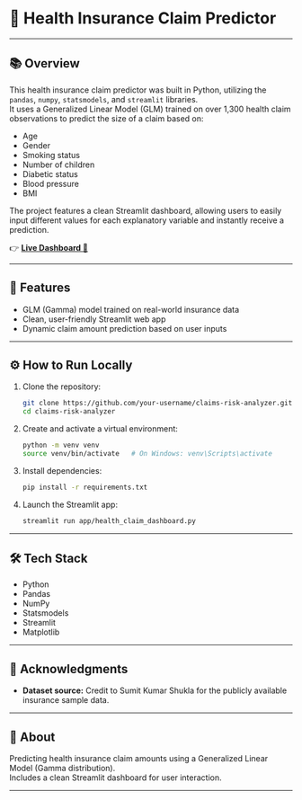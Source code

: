# 🏥 Health Insurance Claim Predictor

---

## 📚 Overview

This health insurance claim predictor was built in Python, utilizing the `pandas`, `numpy`, `statsmodels`, and `streamlit` libraries.  
It uses a Generalized Linear Model (GLM) trained on over 1,300 health claim observations to predict the size of a claim based on:

- Age
- Gender
- Smoking status
- Number of children
- Diabetic status
- Blood pressure
- BMI

The project features a clean Streamlit dashboard, allowing users to easily input different values for each explanatory variable and instantly receive a prediction.

👉 [**Live Dashboard 🚀**](https://health-claim-dashboard.streamlit.app/)

---

## 🚀 Features

- GLM (Gamma) model trained on real-world insurance data
- Clean, user-friendly Streamlit web app
- Dynamic claim amount prediction based on user inputs

---

## ⚙️ How to Run Locally

1. Clone the repository:
    ```bash
    git clone https://github.com/your-username/claims-risk-analyzer.git
    cd claims-risk-analyzer
    ```

2. Create and activate a virtual environment:
    ```bash
    python -m venv venv
    source venv/bin/activate   # On Windows: venv\Scripts\activate
    ```

3. Install dependencies:
    ```bash
    pip install -r requirements.txt
    ```

4. Launch the Streamlit app:
    ```bash
    streamlit run app/health_claim_dashboard.py
    ```

---

## 🛠️ Tech Stack

- Python
- Pandas
- NumPy
- Statsmodels
- Streamlit
- Matplotlib

---

## 📣 Acknowledgments

- **Dataset source:** Credit to Sumit Kumar Shukla for the publicly available insurance sample data.

---

## 🧠 About

Predicting health insurance claim amounts using a Generalized Linear Model (Gamma distribution).  
Includes a clean Streamlit dashboard for user interaction.

---
